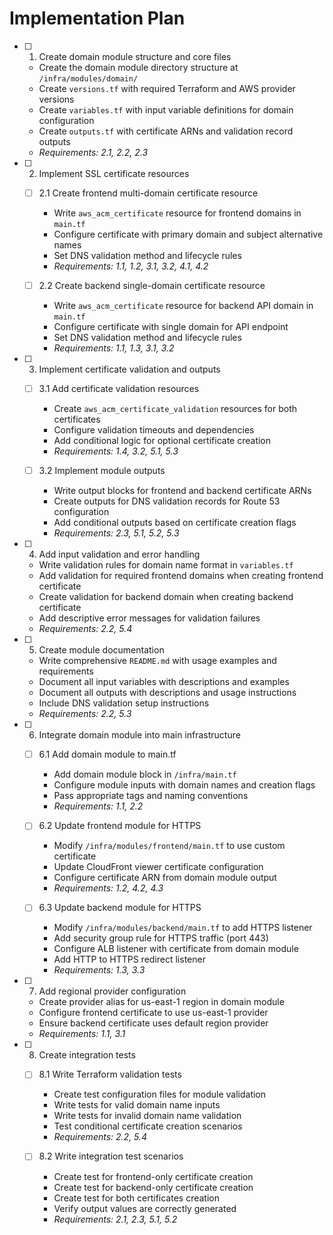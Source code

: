 # Implementation Plan

- [ ] 1. Create domain module structure and core files
  - Create the domain module directory structure at `/infra/modules/domain/`
  - Create `versions.tf` with required Terraform and AWS provider versions
  - Create `variables.tf` with input variable definitions for domain configuration
  - Create `outputs.tf` with certificate ARNs and validation record outputs
  - _Requirements: 2.1, 2.2, 2.3_

- [ ] 2. Implement SSL certificate resources
  - [ ] 2.1 Create frontend multi-domain certificate resource
    - Write `aws_acm_certificate` resource for frontend domains in `main.tf`
    - Configure certificate with primary domain and subject alternative names
    - Set DNS validation method and lifecycle rules
    - _Requirements: 1.1, 1.2, 3.1, 3.2, 4.1, 4.2_

  - [ ] 2.2 Create backend single-domain certificate resource
    - Write `aws_acm_certificate` resource for backend API domain in `main.tf`
    - Configure certificate with single domain for API endpoint
    - Set DNS validation method and lifecycle rules
    - _Requirements: 1.1, 1.3, 3.1, 3.2_

- [ ] 3. Implement certificate validation and outputs
  - [ ] 3.1 Add certificate validation resources
    - Create `aws_acm_certificate_validation` resources for both certificates
    - Configure validation timeouts and dependencies
    - Add conditional logic for optional certificate creation
    - _Requirements: 1.4, 3.2, 5.1, 5.3_

  - [ ] 3.2 Implement module outputs
    - Write output blocks for frontend and backend certificate ARNs
    - Create outputs for DNS validation records for Route 53 configuration
    - Add conditional outputs based on certificate creation flags
    - _Requirements: 2.3, 5.1, 5.2, 5.3_

- [ ] 4. Add input validation and error handling
  - Write validation rules for domain name format in `variables.tf`
  - Add validation for required frontend domains when creating frontend certificate
  - Create validation for backend domain when creating backend certificate
  - Add descriptive error messages for validation failures
  - _Requirements: 2.2, 5.4_

- [ ] 5. Create module documentation
  - Write comprehensive `README.md` with usage examples and requirements
  - Document all input variables with descriptions and examples
  - Document all outputs with descriptions and usage instructions
  - Include DNS validation setup instructions
  - _Requirements: 2.2, 5.3_

- [ ] 6. Integrate domain module into main infrastructure
  - [ ] 6.1 Add domain module to main.tf
    - Add domain module block in `/infra/main.tf`
    - Configure module inputs with domain names and creation flags
    - Pass appropriate tags and naming conventions
    - _Requirements: 1.1, 2.2_

  - [ ] 6.2 Update frontend module for HTTPS
    - Modify `/infra/modules/frontend/main.tf` to use custom certificate
    - Update CloudFront viewer certificate configuration
    - Configure certificate ARN from domain module output
    - _Requirements: 1.2, 4.2, 4.3_

  - [ ] 6.3 Update backend module for HTTPS
    - Modify `/infra/modules/backend/main.tf` to add HTTPS listener
    - Add security group rule for HTTPS traffic (port 443)
    - Configure ALB listener with certificate from domain module
    - Add HTTP to HTTPS redirect listener
    - _Requirements: 1.3, 3.3_

- [ ] 7. Add regional provider configuration
  - Create provider alias for us-east-1 region in domain module
  - Configure frontend certificate to use us-east-1 provider
  - Ensure backend certificate uses default region provider
  - _Requirements: 1.1, 3.1_

- [ ] 8. Create integration tests
  - [ ] 8.1 Write Terraform validation tests
    - Create test configuration files for module validation
    - Write tests for valid domain name inputs
    - Write tests for invalid domain name validation
    - Test conditional certificate creation scenarios
    - _Requirements: 2.2, 5.4_

  - [ ] 8.2 Write integration test scenarios
    - Create test for frontend-only certificate creation
    - Create test for backend-only certificate creation
    - Create test for both certificates creation
    - Verify output values are correctly generated
    - _Requirements: 2.1, 2.3, 5.1, 5.2_